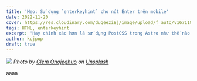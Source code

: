 ```yaml
---
title: 'Mẹo: Sử dụng `enterkeyhint` cho nút Enter trên mobile'
date: 2022-11-20
cover: https://res.cloudinary.com/duqeezi8j/image/upload/f_auto/v1671183436/ehkoo/clem-onojeghuo-6tedMQIJpNI-unsplash.jpg
tags: HTML, enterkeyhint
excerpt: 'Hay chính xác hơn là sử dụng PostCSS trong Astro như thế nào'
author: kcjpop
draft: true
---
```


![](https://res.cloudinary.com/duqeezi8j/image/upload/f_auto/v1671183436/ehkoo/clem-onojeghuo-6tedMQIJpNI-unsplash.jpg)
<em>
Photo by <a href="https://unsplash.com/@clemono?utm_source=unsplash&utm_medium=referral&utm_content=creditCopyText">Clem Onojeghuo</a> on <a href="https://unsplash.com/s/photos/enter?utm_source=unsplash&utm_medium=referral&utm_content=creditCopyText">Unsplash</a>
</em>

aaaa
